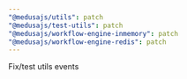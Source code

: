 ```yaml
---
"@medusajs/utils": patch
"@medusajs/test-utils": patch
"@medusajs/workflow-engine-inmemory": patch
"@medusajs/workflow-engine-redis": patch
---
```


Fix/test utils events
